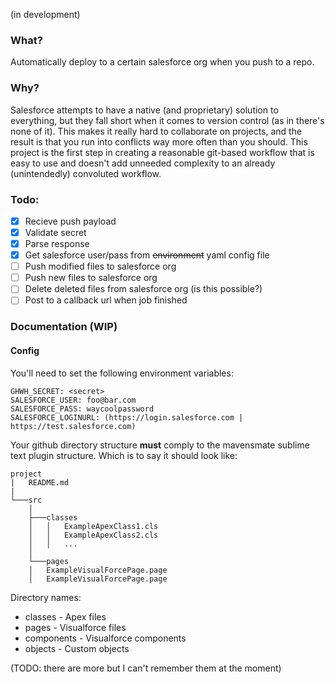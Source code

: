 (in development)

### What?
Automatically deploy to a certain salesforce org when you push to a repo.

### Why?
Salesforce attempts to have a native (and proprietary) solution to everything, but they fall short when it comes to version control (as in there's none of it). This makes it really hard to collaborate on projects, and the result is that you run into conflicts way more often than you should. This project is the first step in creating a reasonable git-based workflow that is easy to use and doesn't add unneeded complexity to an already (unintendedly) convoluted workflow. 

### Todo:
- [x] Recieve push payload
- [x] Validate secret
- [x] Parse response
- [x] Get salesforce user/pass from ~~environment~~ yaml config file
- [ ] Push modified files to salesforce org
- [ ] Push new files to salesforce org
- [ ] Delete deleted files from salesforce org (is this possible?)
- [ ] Post to a callback url when job finished

### Documentation (WIP)

#### Config

You'll need to set the following environment variables:

```
GHWH_SECRET: <secret>
SALESFORCE_USER: foo@bar.com
SALESFORCE_PASS: waycoolpassword
SALESFORCE_LOGINURL: (https://login.salesforce.com | https://test.salesforce.com) 
```

Your github directory structure **must** comply to the mavensmate sublime text plugin structure. Which is to say it should look like: 

```
project
|   README.md
|
└───src
    │
    ├───classes
    │   │   ExampleApexClass1.cls
    │   │   ExampleApexClass2.cls
    │   │   ...
    │
    └───pages
    │   ExampleVisualForcePage.page
    │   ExampleVisualForcePage.page
```

Directory names:
- classes - Apex files
- pages - Visualforce files
- components - Visualforce components
- objects - Custom objects

(TODO: there are more but I can't remember them at the moment)


